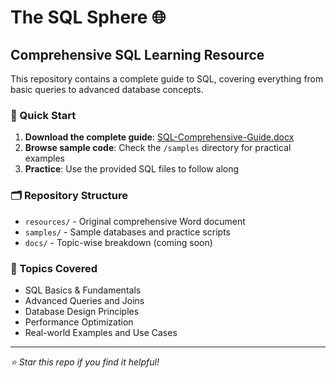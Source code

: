 # The SQL Sphere 🌐

## Comprehensive SQL Learning Resource

This repository contains a complete guide to SQL, covering everything from basic queries to advanced database concepts.

### 📖 Quick Start

1. **Download the complete guide**: [SQL-Comprehensive-Guide.docx](resources/SQL-Comprehensive-Guide.docx)
2. **Browse sample code**: Check the `/samples` directory for practical examples
3. **Practice**: Use the provided SQL files to follow along

### 🗂️ Repository Structure

- `resources/` - Original comprehensive Word document
- `samples/` - Sample databases and practice scripts
- `docs/` - Topic-wise breakdown (coming soon)

### 🚀 Topics Covered

- SQL Basics & Fundamentals
- Advanced Queries and Joins  
- Database Design Principles
- Performance Optimization
- Real-world Examples and Use Cases

---

*⭐ Star this repo if you find it helpful!*
